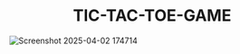 <h1 align="center">TIC-TAC-TOE-GAME</h1>


![Screenshot 2025-04-02 174714](https://github.com/user-attachments/assets/42f304ae-caf8-424b-8f3e-e5fd5e45c87c)



